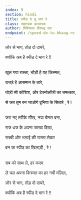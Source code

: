 ```yaml
---
index: 9
section: hindi
title: स्पीड दे तू भाग रे
class: सहाय्यक प्राध्यापक
author: मिरियाला वीरभद्र राव
endpoint: /speed-de-tu-bhaag-re
---
```


ज़ोर से भाग, तोड़ दो दायरे,

क्योंकि अब है स्पीड दे भाग रे !!<br><br>

खुल गया रास्ता, चौड़ी है यह किस्मत,

उजड़े है आसमान के तारे,

थोड़ी सी कोशिश, और टेक्नोलॉजी का चमत्कार,

से कब तुम बन जाओगे दुनिया के सितारे , रे !<br><br>

जरा नए तरीके सीख, नया चैनल बना,

सज धज के अपना जलवा दिखा,

सच्ची और भलाई की रास्ता लेकर

बन जा स्पीड का खिलाड़ी , रे !<br><br>

सब को साथ ले, हर कदम

ले चल अपना किस्मत का हर नयी मंज़िल,

ज़ोर से भाग, तोड़ दो दायरे,

क्योंकि अब है स्पीड दे भाग रे !!<br><br>
